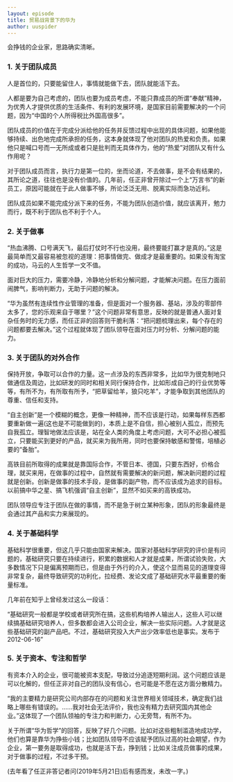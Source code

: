 ```yaml
---
layout: episode
title: 贸易战背景下的华为
author: uuspider
---
```

会挣钱的企业家，思路确实清晰。

### 1. 关于团队成员

人是首位的，只要能留住人，事情就能做下去，团队就能活下去。

人都是要为自己考虑的，团队也要为成员考虑，不能只靠成员的所谓“奉献”精神，为优秀人才提供优质的生活条件、有利的发展环境，是国家目前需要解决的一个问题，因为“中国的个人所得税比外国高很多”。

团队成员的价值在于完成分派给他的任务并反馈过程中出现的具体问题，如果他能够持续、出色地完成所承担的任务，这本身就体现了他对团队的热爱和负责。如果他只是喊口号而一无所成或者只是批判而无具体作为，他的“热爱”对团队又有什么作用呢？

对于团队成员而言，执行力是第一位的，坐而论道，不去做事，是不会有结果的，其所论之道，往往也是没有价值的。几年前，任正非曾开除过一个上“万言书”的新员工，原因可能就在于此人做事不够，所论泛泛无用、脱离实际而急功近利。

团队成员如果不能完成分派下来的任务，不能为团队创造价值，就应该离开，勉力而行，既不利于团队也不利于个人。

### 2. 关于做事

“热血沸腾、口号满天飞，最后打仗时不行也没用，最终要能打赢才是真的。”这是最简单而又最容易被忽视的道理：把事情做完、做成才是最重要的。如果没有淘宝的成功，马云的人生哲学一文不值。

面对巨大的压力，需要冷静，冷静地分析和分解问题，才能解决问题。在压力面前闹脾气，影响判断力，无助于问题的解决。

“华为虽然有连续性作业管理的准备，但是面对一个服务器、基站，涉及的零部件太多了，您的乐观来自于哪里？”这个问题非常有意思，反映的就是普通人面对复杂任务时的无力感，而任正非的回答则干脆利落：“把问题梳理出来，每个存在的问题都要去解决。”这个过程就体现了团队领导在面对压力时分析、分解问题的能力。

### 3. 关于团队的对外合作

保持开放，争取可以合作的力量。这一点涉及的东西非常多，比如华为很克制地只做通信及周边，比如研发的同时和相关同行保持合作，比如形成自己的行业优势等等，有所不为，有所取有所予，“把草留给羊，狼只吃羊”，才能争取到其他团队的尊重、信任和支持。

“自主创新”是一个模糊的概念，更像一种精神，而不应该是行动，如果每样东西都要重新做一遍(这也是不可能做到的)，本质上是不自信，担心被别人孤立，而预先自我孤立。理智地做法应该是，站在全人类的角度上考虑问题，大可不必担心被孤立，只要能买到更好的产品，就买来为我所用，同时也要保持敏感和警惕，培植必要的“备胎”。

高铁目前所取得的成果就是靠国际合作，不管日本、德国，只要东西好，价格合理，就买来用，在做事的过程中，自然就有需要解决的新问题，解决新问题的过程就是创新。创新是做事的技术手段，是做事的副产物，而不应该成为追求的目标。以前搞中华之星、搞飞机强调“自主创新”，显然不如买来的高铁成功。

团队领导应专注于团队在做的事情，而不是急于树立某种形象，团队的形象最终是会通过其产品和实力来展现的。

### 4. 关于基础科学

基础科学很重要，但这几乎只能由国家来解决。国家对基础科学研究的评价是有问题的，基础研究只要在持续进行，积累的数据和人才就是成果，所谓试验失败，大多数情况下只是偏离预期而已，但是由于外行的介入，使这个显而易见的道理变得非常复杂，最终导致研究的功利化，拉经费、发论文成了基础研究水平最重要的衡量标准。

几年前在知乎上曾经发过这么一段话：

“基础研究一般都是学校或者研究所在搞，这些机构培养人输出人，这些人可以继续搞基础研究培养人，但多数都会进入公司企业，解决一些实际问题。人才就是这些基础研究的副产品吧。不过，基础研究投入大产出少效率低也是事实。发布于 2012-06-16”

### 5. 关于资本、专注和哲学

有资本介入的企业，很可能被资本支配，导致过分追逐短期利润。这个问题应该是可以化解的，但任正非对自己的团队没有信心，也可能是不愿在这方面分散精力。

“我的主要精力是研究公司内部存在的问题和关注世界相关领域技术，确定我们战略上哪些有错误的。……我对社会无法评价，我也没有精力去研究国内其他企业。”这体现了一个团队领袖的专注力和判断力，心无旁骛，有所不为。

关于所谓“华为哲学”的回答，反映了好几个问题。比如对这些粗制滥造地成功学，他们也算是靠华为挣些小钱；比如团队领导不应该赋予团队过高的社会期望，作为企业，第一要务是取得成功，也就是活下去，挣到钱；比如关注成员做事的成果，对于做事的过程，不过多干预。

(去年看了任正非答记者问(2019年5月21日)后有感而发，未改一字。)
